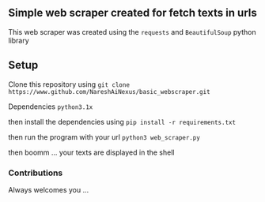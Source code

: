 ## Simple web scraper created for fetch texts in urls 
This web scraper was created using the  `requests` and `BeautifulSoup` python library

## Setup
Clone this repository using
`git clone https://www.github.com/NareshAiNexus/basic_webscraper.git`

Dependencies 
`python3.1x`

then install the dependencies using 
`pip install -r requirements.txt`

then run the program with your url 
`python3 web_scraper.py `

then boomm ...
your texts are displayed in the shell

### Contributions
Always welcomes you ...



